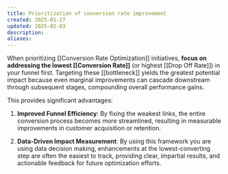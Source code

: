 ```yaml
---
title: Prioritization of conversion rate improvement
created: 2025-01-27
updated: 2025-02-03
description: 
aliases: 
---
```


When prioritizing [[Conversion Rate Optimization]] initiatives, **focus on addressing the lowest [[Conversion Rate]]** (or highest [[Drop Off Rate]]) in your funnel first. Targeting these [[bottleneck]] yields the greatest potential impact because even marginal improvements can cascade downstream through subsequent stages, compounding overall performance gains.

This provides significant advantages:

1. **Improved Funnel Efficiency**: By fixing the weakest links, the entire conversion process becomes more streamlined, resulting in measurable improvements in customer acquisition or retention.

2. **Data-Driven Impact Measurement**: By using this framework you are using data decision making, enhancements at the lowest-converting step are often the easiest to track, providing clear, impartial results, and actionable feedback for future optimization efforts.